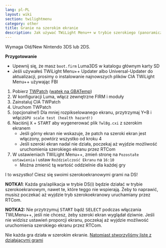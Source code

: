 ```yaml
---
lang: pl-PL
layout: wiki
section: twilightmenu
category: other
title: Granie na szerokim ekranie
description: Jak używać TWiLight Menu++ w trybie szerokiego (panoramicznego) ekranu na Nintendo 3DS
---
```


Wymaga Old/New Nintendo 3DS lub 2DS.

**Przygotowanie**
- Upewnij się, że masz `boot.firm` Luma3DS w katalogu głównym karty SD
- Jeśli używałeś TWiLight Menu++ Updater albo Universal-Updater do aktualizacji, prosimy o instalowanie najnowszych plików CIA TWiLight Menu++ używając FBI

1. Pobierz [TWPatch](https://sono.9net.org/hebrew/TWPatch/data/TWPatch.cia) ([wątek na GBATemp](https://gbatemp.net/threads/twpatcher-ds-i-mode-screen-filters-and-patches.542694/))
1. W konfiguracji Luma, włącz zewnętrzne FIRM i moduły
1. Zainstaluj CIA TWPatch
1. Uruchom TWPatch
1. (opcjonalne!) Dla mniej rozpikselowanego ekranu, przytrzymaj Y+B i włącz`GPU scale test (health hazard!)`
1. Naciśnij <kbd class="face">X</kbd> + <kbd>START</kbd> aby wygenerować plik `TwlBg.cxi` z szerokim ekranem
   - Jeśli górny ekran nie wskazuje, że patch na szeroki ekran jest włączony, powtórz wszystko od kroku 4
   - Jeśli szeroki ekran nadal nie działa, poczekaj aż wyjdzie możliwość uruchomienia szerokiego ekranu przez RTCom
1. W ustawieniach TWiLight Menu++, zmień stronę na `Pozostałe ustawienia` i ustaw `Roździelczość Ekranu` na `16:10`
   - Można zmienić tą wartość oddzielnie dla każdej gry

I to wszystko! Ciesz się swoimi szerokoekranowymi grami na DS!

**NOTKA1**: Każda gra/aplikacja w trybie DS(i) będzie działać w trybie szerokoekranowym, nawet te, które teggo nie wspierają. Żeby to naprawić, musisz poczekać aż wyjdzie tryb szerokoekranowy uruchamiany przez RTCom.

**NOTKA2:** Nie przytrzymuj <kbd>START</kbd> bądź <kbd>SELECT</kbd> podczas włączania TWLMenu++, jeśli nie chcesz, żeby szeroki ekran wyglądał dziwnie. Jeśli nie widzisz ustawień proporcji ekranu, poczekaj aż wyjdzie możliwość uruchomienia szerokiego ekranu przez RTCom.

Nie każda gra działa w szerokim ekranie. [Natomiast stworzyliśmy listę z działającymi grami](https://github.com/DS-Homebrew/TWiLightMenu/blob/master/7zfile/3DS%20-%20CFW%20users/Games%20supported%20with%20widescreen.txt)
